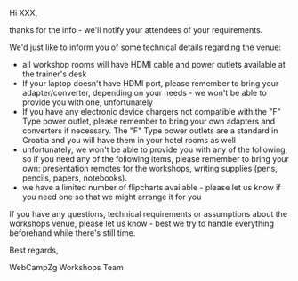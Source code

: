 Hi XXX,

thanks for the info - we'll notify your attendees of your requirements.

We'd just like to inform you of some technical details regarding the venue:

- all workshop rooms will have HDMI cable and power outlets available at the trainer's desk
- If your laptop doesn't have HDMI port, please remember to bring your adapter/converter, depending on your needs - we won't be able to provide you with one, unfortunately
- If you have any electronic device chargers not compatible with the "F" Type power outlet, please remember to bring your own adapters and converters if necessary. The "F" Type power outlets are a standard in Croatia and you will have them in your hotel rooms as well
- unfortunately, we won't be able to provide you with any of the following, so if you need any of the following items, please remember to bring your own: presentation remotes for the workshops, writing supplies (pens, pencils, papers, notebooks).
- we have a limited number of flipcharts available - please let us know if you need one so that we might arrange it for you

If you have any questions, technical requirements or assumptions about the workshops venue, please let us know - best we try to handle everything beforehand while there's still time.

Best regards,

WebCampZg Workshops Team
